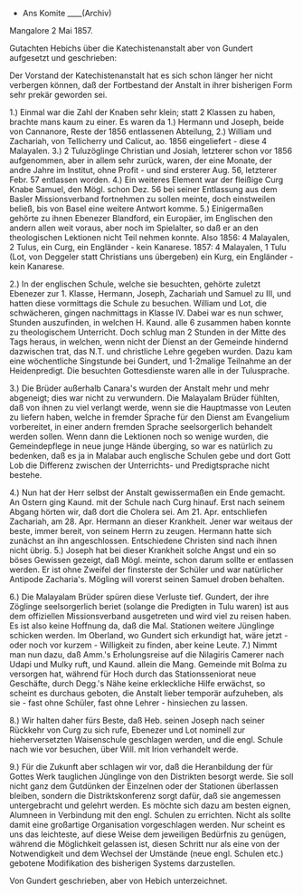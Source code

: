 + Ans Komite ____(Archiv)

 Mangalore 2 Mai 1857.

Gutachten Hebichs über die Katechistenanstalt aber von Gundert aufgesetzt und geschrieben:

Der Vorstand der Katechistenanstalt hat es sich schon länger her nicht verbergen können, daß der Fortbestand der Anstalt in ihrer bisherigen Form sehr prekär geworden sei.

1.) Einmal war die Zahl der Knaben sehr klein; statt 2 Klassen zu haben, brachte mans kaum zu einer. Es waren da 1.) Hermann und Joseph, beide von Cannanore, Reste der 1856 entlassenen Abteilung, 2.) William und Zachariah, von Tellicherry und Calicut, ao. 1856 eingeliefert - diese 4 Malayalen. 3.) 2 Tuluzöglinge Christian und Josiah, letzterer schon vor 1856 aufgenommen, aber in allem sehr zurück, waren, der eine Monate, der andre Jahre im Institut, ohne Profit - und sind ersterer Aug. 56, letzterer Febr. 57 entlassen worden. 4.) Ein weiteres Element war der fleißige Curg Knabe Samuel, den Mögl. schon Dez. 56 bei seiner Entlassung aus dem Basler Missionsverband fortnehmen zu sollen meinte, doch einstweilen beließ, bis von Basel eine weitere Antwort komme. 5.) Einigermaßen gehörte zu ihnen Ebenezer Blandford, ein Europäer, im Englischen den andern allen weit voraus, aber noch im Spielalter, so daß er an den theologischen Lektionen nicht Teil nehmen konnte.
Also 1856: 4 Malayalen, 2 Tulus, ein Curg, ein Engländer - kein Kanarese. 1857: 4 Malayalen, 1 Tulu (Lot, von Deggeler statt Christians uns übergeben) ein Kurg, ein Engländer - kein Kanarese.

2.) In der englischen Schule, welche sie besuchten, gehörte zuletzt Ebenezer zur 1. Klasse, Hermann, Joseph, Zachariah und Samuel zu III, und hatten diese vormittags die Schule zu besuchen. William und Lot, die schwächeren, gingen nachmittags in Klasse IV. Dabei war es nun schwer, Stunden auszufinden, in welchen H. Kaund. alle 6 zusammen haben konnte zu theologischem Unterricht. Doch schlug man 2 Stunden in der Mitte des Tags heraus, in welchen, wenn nicht der Dienst an der Gemeinde hindernd dazwischen trat, das N.T. und christliche Lehre gegeben wurden. Dazu kam eine wöchentliche Singstunde bei Gundert, und 1-2malige Teilnahme an der Heidenpredigt. Die besuchten Gottesdienste waren alle in der Tulusprache.

3.) Die Brüder außerhalb Canara's wurden der Anstalt mehr und mehr abgeneigt; dies war nicht zu verwundern. Die Malayalam Brüder fühlten, daß von ihnen zu viel verlangt werde, wenn sie die Hauptmasse von Leuten zu liefern haben, welche in fremder Sprache für den Dienst am Evangelium vorbereitet, in einer andern fremden Sprache seelsorgerlich behandelt werden sollen. Wenn dann die Lektionen noch so wenige wurden, die Gemeindepflege in neue junge Hände überging, so war es natürlich zu bedenken, daß es ja in Malabar auch englische Schulen gebe und dort Gott Lob die Differenz zwischen der Unterrichts- und Predigtsprache nicht bestehe.

4.) Nun hat der Herr selbst der Anstalt gewissermaßen ein Ende gemacht. An Ostern ging Kaund. mit der Schule nach Curg hinauf. Erst nach seinem Abgang hörten wir, daß dort die Cholera sei. Am 21. Apr. entschliefen Zachariah, am 28. Apr. Hermann an dieser Krankheit. Jener war weitaus der beste, immer bereit, von seinem Herrn zu zeugen. Hermann hatte sich zunächst an ihn angeschlossen. Entschiedene Christen sind nach ihnen nicht übrig. 
5.) Joseph hat bei dieser Krankheit solche Angst und ein so böses Gewissen gezeigt, daß Mögl. meinte, schon darum sollte er entlassen werden. Er ist ohne Zweifel der finsterste der Schüler und war natürlicher Antipode Zacharia's. Mögling will vorerst seinen Samuel droben behalten.

6.) Die Malayalam Brüder spüren diese Verluste tief. Gundert, der ihre Zöglinge seelsorgerlich beriet (solange die Predigten in Tulu waren) ist aus dem offiziellen Missionsverband ausgetreten und wird viel zu reisen haben. Es ist also keine Hoffnung da, daß die Mal. Stationen weitere Jünglinge schicken werden. Im Oberland, wo Gundert sich erkundigt hat, wäre jetzt - oder noch vor kurzem - Willigkeit zu finden, aber keine Leute. 
7.) Nimmt man nun dazu, daß Amm.'s Erholungsreise auf die Nilagiris Camerer nach Udapi und Mulky ruft, und Kaund. allein die Mang. Gemeinde mit Bolma zu versorgen hat, während für Hoch durch das Stationsseniorat neue Geschäfte, durch Degg.'s Nähe keine erkleckliche Hilfe erwächst, so scheint es durchaus geboten, die Anstalt lieber temporär aufzuheben, als sie - fast ohne Schüler, fast ohne Lehrer - hinsiechen zu lassen.

8.) Wir halten daher fürs Beste, daß Heb. seinen Joseph nach seiner Rückkehr von Curg zu sich rufe, Ebenezer und Lot nominell zur hieherversetzten Waisenschule geschlagen werden, und die engl. Schule nach wie vor besuchen, über Will. mit Irion verhandelt werde.

9.) Für die Zukunft aber schlagen wir vor, daß die Heranbildung der für Gottes Werk tauglichen Jünglinge von den Distrikten besorgt werde. Sie soll nicht ganz dem Gutdünken der Einzelnen oder der Stationen überlassen bleiben, sondern die Distriktskonferenz sorgt dafür, daß sie angemessen untergebracht und gelehrt werden. Es möchte sich dazu am besten eignen, Alumneen in Verbindung mit den engl. Schulen zu errichten. Nicht als sollte damit eine großartige Organisation vorgeschlagen werden. Nur scheint es uns das leichteste, auf diese Weise dem jeweiligen Bedürfnis zu genügen, während die Möglichkeit gelassen ist, diesen Schritt nur als eine von der Notwendigkeit und dem Wechsel der Umstände (neue engl. Schulen etc.) gebotene Modifikation des bisherigen Systems darzustellen.

 Von Gundert geschrieben, aber von Hebich unterzeichnet.

